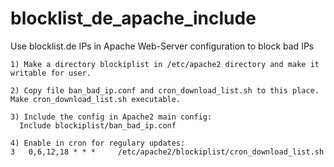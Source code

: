 # blocklist_de_apache_include
Use blocklist.de IPs in Apache Web-Server configuration to block bad IPs 

```
1) Make a directory blockiplist in /etc/apache2 directory and make it writable for user. 

2) Copy file ban_bad_ip.conf and cron_download_list.sh to this place. Make cron_download_list.sh executable. 

3) Include the config in Apache2 main config:
  Include blockiplist/ban_bad_ip.conf

4) Enable in cron for regulary updates:
3   0,6,12,18 * * *     /etc/apache2/blockiplist/cron_download_list.sh

```

